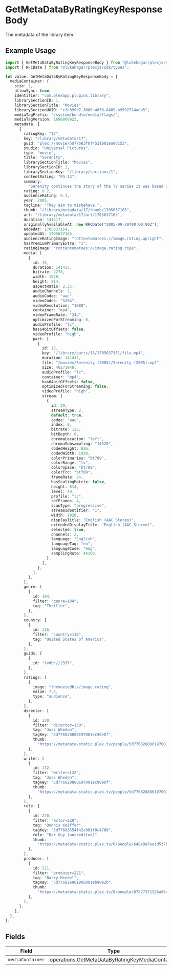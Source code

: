 # GetMetaDataByRatingKeyResponseBody

The metadata of the library item.

## Example Usage

```typescript
import { GetMetaDataByRatingKeyResponseBody } from "@lukehagar/plexjs/sdk/models/operations";
import { RFCDate } from "@lukehagar/plexjs/sdk/types";

let value: GetMetaDataByRatingKeyResponseBody = {
  mediaContainer: {
    size: 1,
    allowSync: true,
    identifier: "com.plexapp.plugins.library",
    librarySectionID: 1,
    librarySectionTitle: "Movies",
    librarySectionUUID: "cfc899d7-3000-46f6-8489-b9592714ada5",
    mediaTagPrefix: "/system/bundle/media/flags/",
    mediaTagVersion: 1698860922,
    metadata: [
      {
        ratingKey: "17",
        key: "/library/metadata/17",
        guid: "plex://movie/5d77683f6f4521001ea9dc53",
        studio: "Universal Pictures",
        type: "movie",
        title: "Serenity",
        librarySectionTitle: "Movies",
        librarySectionID: 1,
        librarySectionKey: "/library/sections/1",
        contentRating: "PG-13",
        summary:
          "Serenity continues the story of the TV series it was based upon (\"Firefly\"). River Tam had a secret - one in which she's not even aware - so dangerous, no one's safe, as an Alliance operative's sent to capture her, and all others are considered irrelevant to his job.",
        rating: 8.2,
        audienceRating: 9.1,
        year: 2005,
        tagline: "They aim to misbehave.",
        thumb: "/library/metadata/17/thumb/1705637165",
        art: "/library/metadata/17/art/1705637165",
        duration: 141417,
        originallyAvailableAt: new RFCDate("2005-09-29T00:00:00Z"),
        addedAt: 1705637164,
        updatedAt: 1705637165,
        audienceRatingImage: "rottentomatoes://image.rating.upright",
        hasPremiumPrimaryExtra: "1",
        ratingImage: "rottentomatoes://image.rating.ripe",
        media: [
          {
            id: 15,
            duration: 141417,
            bitrate: 2278,
            width: 1920,
            height: 814,
            aspectRatio: 2.35,
            audioChannels: 2,
            audioCodec: "aac",
            videoCodec: "h264",
            videoResolution: "1080",
            container: "mp4",
            videoFrameRate: "24p",
            optimizedForStreaming: 0,
            audioProfile: "lc",
            has64bitOffsets: false,
            videoProfile: "high",
            part: [
              {
                id: 15,
                key: "/library/parts/15/1705637151/file.mp4",
                duration: 141417,
                file: "/movies/Serenity (2005)/Serenity (2005).mp4",
                size: 40271948,
                audioProfile: "lc",
                container: "mp4",
                has64bitOffsets: false,
                optimizedForStreaming: false,
                videoProfile: "high",
                stream: [
                  {
                    id: 29,
                    streamType: 2,
                    default: true,
                    codec: "aac",
                    index: 0,
                    bitrate: 128,
                    bitDepth: 8,
                    chromaLocation: "left",
                    chromaSubsampling: "14520",
                    codedHeight: 816,
                    codedWidth: 1920,
                    colorPrimaries: "bt709",
                    colorRange: "tv",
                    colorSpace: "bt709",
                    colorTrc: "bt709",
                    frameRate: 24,
                    hasScalingMatrix: false,
                    height: 814,
                    level: 40,
                    profile: "lc",
                    refFrames: 4,
                    scanType: "progressive",
                    streamIdentifier: "1",
                    width: 1920,
                    displayTitle: "English (AAC Stereo)",
                    extendedDisplayTitle: "English (AAC Stereo)",
                    selected: true,
                    channels: 2,
                    language: "English",
                    languageTag: "en",
                    languageCode: "eng",
                    samplingRate: 44100,
                  },
                ],
              },
            ],
          },
        ],
        genre: [
          {
            id: 184,
            filter: "genre=184",
            tag: "Thriller",
          },
        ],
        country: [
          {
            id: 116,
            filter: "country=116",
            tag: "United States of America",
          },
        ],
        guids: [
          {
            id: "tvdb://2337",
          },
        ],
        ratings: [
          {
            image: "themoviedb://image.rating",
            value: 7.4,
            type: "audience",
          },
        ],
        director: [
          {
            id: 130,
            filter: "director=130",
            tag: "Joss Whedon",
            tagKey: "5d776828880197001ec90e8f",
            thumb:
              "https://metadata-static.plex.tv/people/5d776828880197001ec90e8f.jpg",
          },
        ],
        writer: [
          {
            id: 132,
            filter: "writer=132",
            tag: "Joss Whedon",
            tagKey: "5d776828880197001ec90e8f",
            thumb:
              "https://metadata-static.plex.tv/people/5d776828880197001ec90e8f.jpg",
          },
        ],
        role: [
          {
            id: 220,
            filter: "actor=220",
            tag: "Dennis Keiffer",
            tagKey: "5d77683554f42c001f8c4708",
            role: "Bar Guy (uncredited)",
            thumb:
              "https://metadata-static.plex.tv/6/people/648e9a7ea1d537bccfcd7615134b78ce.jpg",
          },
        ],
        producer: [
          {
            id: 221,
            filter: "producer=221",
            tag: "Barry Mendel",
            tagKey: "5d776826961905001eb90e2b",
            thumb:
              "https://metadata-static.plex.tv/8/people/87877371326a964634d18556d94547e1.jpg",
          },
        ],
      },
    ],
  },
};
```

## Fields

| Field                                                                                                                     | Type                                                                                                                      | Required                                                                                                                  | Description                                                                                                               |
| ------------------------------------------------------------------------------------------------------------------------- | ------------------------------------------------------------------------------------------------------------------------- | ------------------------------------------------------------------------------------------------------------------------- | ------------------------------------------------------------------------------------------------------------------------- |
| `mediaContainer`                                                                                                          | [operations.GetMetaDataByRatingKeyMediaContainer](../../../sdk/models/operations/getmetadatabyratingkeymediacontainer.md) | :heavy_minus_sign:                                                                                                        | N/A                                                                                                                       |